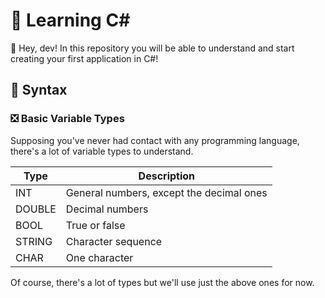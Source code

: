 # 📖 Learning C#
👋 Hey, dev! In this repository you will be able to understand and start creating your first application in C#!
## 📝 Syntax
### ❎ Basic Variable Types
Supposing you've never had contact with any programming language, there's a lot of variable types to understand.

| Type | Description |
| ---- | ----------- |
| INT  | General numbers, except the decimal ones |
| DOUBLE | Decimal numbers |
| BOOL | True or false |
| STRING | Character sequence |
| CHAR | One character |

Of course, there's a lot of types but we'll use just the above ones for now.
